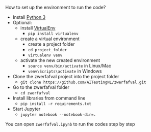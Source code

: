 How to set up the environment to run the code?

- Install [Python 3](https://www.python.org/)
- Optional:
  -  install [VirtualEnv](https://virtualenv.pypa.io/en/stable/)
     - `pip install virtualenv`
  - create a virtual environment
    - create a project folder
    - `cd project_folder`
    - `virtualenv venv`
  - activate the new created environment
    - `source venv/bin/activate` in Linux/Mac
    - `venv\Scripts\activate` in Windows
- Clone the zwerfafval project into the project folder
  - `git clone https://github.com/AITestingNL/zwerfafval.git`
- Go to the zwerfafval folder
  - `cd zwerfafval`
- Install libraries from command line
  - `pip install -r requirements.txt`
- Start Jupyter
  - `jupyter notebook --notebook-dir=.`


You can open `zwerfafval.ipynb` to run the codes step by step